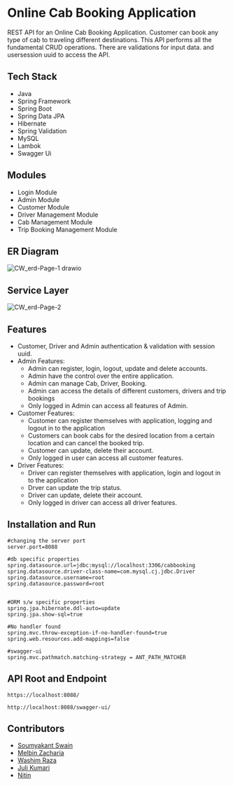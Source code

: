 # Online Cab Booking Application

REST API for an Online Cab Booking Application. Customer can book any type of cab to traveling different destinations. This API performs all the fundamental CRUD operations. There are validations for input data. and usersession uuid to access the API.

## Tech Stack
- Java
- Spring Framework
- Spring Boot
- Spring Data JPA
- Hibernate
- Spring Validation
- MySQL
- Lambok
- Swagger Ui

## Modules
- Login Module
- Admin Module
- Customer Module
- Driver Management Module
- Cab Management Module
- Trip Booking Management Module

## ER Diagram

![CW_erd-Page-1 drawio](https://user-images.githubusercontent.com/91946820/193461776-93cf301d-6720-41d5-b879-2f65c6eda855.png)


## Service Layer

![CW_erd-Page-2](https://user-images.githubusercontent.com/91946820/193463654-153d1ef7-6a4f-45eb-9651-3da6cf4ee6cf.jpg)



## Features

- Customer, Driver and Admin authentication & validation with session uuid.
- Admin Features:
  - Admin can register, login, logout, update and delete accounts.
  - Admin have the control over the entire application.
  - Admin can manage Cab, Driver, Booking.
  - Admin can access the details of different customers, drivers and trip bookings
  - Only logged in Admin can access all features of Admin.
- Customer Features:
  - Customer can register themselves with application, logging and logout in to the application
  - Customers can book cabs for the desired location from a certain location and can cancel the booked trip. 
  - Customer can update, delete their account.
  - Only logged in user can access all customer features.
- Driver Features:
  - Driver can register themselves with application, login and logout in to the application
  - Drver can update the trip status. 
  - Driver can update, delete their account.
  - Only logged in driver can access all driver features.

## Installation and Run

```
#changing the server port
server.port=8088

#db specific properties
spring.datasource.url=jdbc:mysql://localhost:3306/cabbooking
spring.datasource.driver-class-name=com.mysql.cj.jdbc.Driver
spring.datasource.username=root
spring.datasource.password=root


#ORM s/w specific properties
spring.jpa.hibernate.ddl-auto=update
spring.jpa.show-sql=true

#No handler found
spring.mvc.throw-exception-if-no-handler-found=true
spring.web.resources.add-mappings=false

#swagger-ui
spring.mvc.pathmatch.matching-strategy = ANT_PATH_MATCHER

```

## API Root and Endpoint

```
https://localhost:8088/
```

```
http://localhost:8088/swagger-ui/
```

## Contributors

- [Soumyakant Swain](https://github.com/Soumya048)
- [Melbin Zacharia](https://github.com/melbinzaharia)
- [Washim Raza](https://github.com/washimraza1234)
- [Juli Kumari](https://github.com/Julikumari048)
- [Nitin](https://github.com/nitinaggarwal2512)





